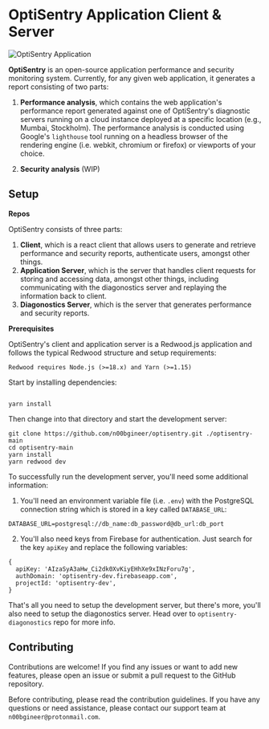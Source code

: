 # OptiSentry Application Client & Server

![OptiSentry Application](https://res.cloudinary.com/dgu9rv3om/image/upload/v1691673076/optisentry/report_light_desktop.png)

**OptiSentry** is an open-source application performance and security monitoring system. Currently, for any given web application, it generates a report consisting of two parts:

1. **Performance analysis**, which contains the web application's performance report generated against one of OptiSentry's diagnostic servers running on a cloud instance deployed at a specific location (e.g., Mumbai, Stockholm). The performance analysis is conducted using Google's `lighthouse` tool running on a headless browser of the rendering engine (i.e. webkit, chromium or firefox) or viewports of your choice.

2. **Security analysis** (WIP)

## Setup

**Repos**

OptiSentry consists of three parts:
1. **Client**, which is a react client that allows users to generate and retrieve performance and security reports, authenticate users, amongst other things.
2. **Application Server**, which is the server that handles client requests for storing and accessing data, amongst other things, including communicating with the diagonostics server and replaying the information back to client.
3. **Diagonostics Server**, which is the server that generates performance and security reports.


**Prerequisites**

OptiSentry's client and application server is a Redwood.js application and follows the typical Redwood structure and setup requirements:

```
Redwood requires Node.js (>=18.x) and Yarn (>=1.15)
```

Start by installing dependencies:

```

yarn install
```

Then change into that directory and start the development server:

```
git clone https://github.com/n00bgineer/optisentry.git ./optisentry-main
cd optisentry-main
yarn install
yarn redwood dev
```

To successfully run the development server, you'll need some additional information:

1. You'll need an environment variable file (i.e. `.env`) with the PostgreSQL connection string which is stored in a key called `DATABASE_URL`:
```
DATABASE_URL=postgresql://db_name:db_password@db_url:db_port
```
2. You'll also need keys from Firebase for authentication. Just search for the key `apiKey` and replace the following variables:
```
{
  apiKey: 'AIzaSyA3aHw_Ci2dk0XvKiyEHhXe9xINzForu7g',
  authDomain: 'optisentry-dev.firebaseapp.com',
  projectId: 'optisentry-dev',
}
```

That's all you need to setup the development server, but there's more, you'll also need to setup the diagonostics server. Head over to `optisentry-diagonostics` repo for more info.


## Contributing

Contributions are welcome! If you find any issues or want to add new features, please open an issue or submit a pull request to the GitHub repository.

Before contributing, please read the contribution guidelines. If you have any questions or need assistance, please contact our support team at `n00bgineer@protonmail.com`.
